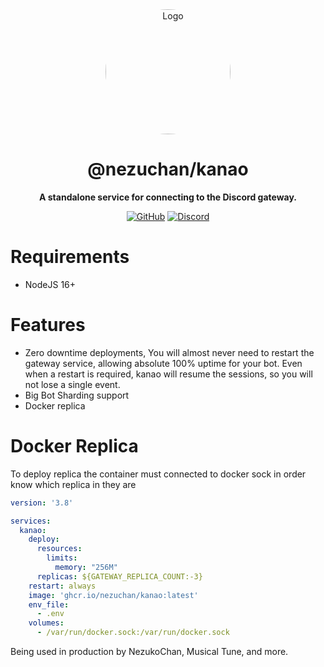 <div align="center">

<img src="https://i.kagchi.my.id/nezuko.png" alt="Logo" width="200px" height="200px" style="border-radius:50%"/>

# @nezuchan/kanao

**A standalone service for connecting to the Discord gateway.**

[![GitHub](https://img.shields.io/github/license/nezuchan/kanao)](https://github.com/nezuchan/kanao/blob/main/LICENSE)
[![Discord](https://discordapp.com/api/guilds/785715968608567297/embed.png)](https://nezu.my.id)

</div>

# Requirements
- NodeJS 16+

# Features
- Zero downtime deployments, You will almost never need to restart the gateway service, allowing absolute 100% uptime for your bot. Even when a restart is required, kanao will resume the sessions, so you will not lose a single event.
- Big Bot Sharding support
- Docker replica

# Docker Replica

To deploy replica the container must connected to docker sock in order know which replica in they are
```yaml
version: '3.8'

services:
  kanao:
    deploy:
      resources:
        limits:
          memory: "256M"
      replicas: ${GATEWAY_REPLICA_COUNT:-3}
    restart: always
    image: 'ghcr.io/nezuchan/kanao:latest'
    env_file:
      - .env
    volumes:
      - /var/run/docker.sock:/var/run/docker.sock
```

Being used in production by NezukoChan, Musical Tune, and more.
